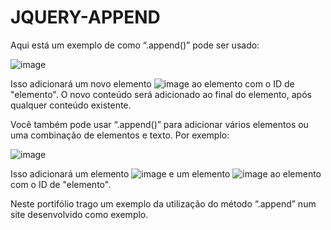 # JQUERY-APPEND


Aqui está um exemplo de como “.append()” pode ser usado:

![image](https://user-images.githubusercontent.com/101013294/211378216-01fa173f-f4fd-4a77-8ed1-68a46d021e4a.png)

Isso adicionará um novo elemento ![image](https://user-images.githubusercontent.com/101013294/211378418-e17a0b11-75f2-4787-b9e6-d4871951559f.png)
 ao elemento com o ID de "elemento". O novo conteúdo será adicionado ao final do elemento, após qualquer conteúdo existente.

Você também pode usar “.append()” para adicionar vários elementos ou uma combinação de elementos e texto. Por exemplo:

![image](https://user-images.githubusercontent.com/101013294/211378188-24116a66-da72-4c63-9d9f-93c73691c44b.png)

Isso adicionará um elemento ![image](https://user-images.githubusercontent.com/101013294/211378512-c4cb2bcc-d789-4731-a719-fb9185ebda8d.png)
 e um elemento ![image](https://user-images.githubusercontent.com/101013294/211378579-b857dd05-3dff-4d60-9047-1f59058a883a.png)
 ao elemento com o ID de "elemento".

Neste portifólio trago um exemplo da utilização do método “.append” num site desenvolvido como exemplo.
